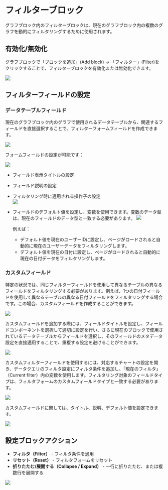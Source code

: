 # フィルターブロック

グラフブロック内のフィルターブロックは、現在のグラフブロック内の複数のグラフを動的にフィルタリングするために使用されます。

## 有効化/無効化

グラフブロックで「ブロックを追加」(Add block) → 「フィルター」(Filter)をクリックすることで、フィルターブロックを有効化または無効化できます。

![](https://static-docs.nocobase.com/d0e6b116952fa6b719acb0f858b432c3.png)

## フィルターフィールドの設定

### データテーブルフィールド

現在のグラフブロック内のグラフで使用されるデータテーブルから、関連するフィールドを直接選択することで、フィルターフォームフィールドを作成できます。

![](https://static-docs.nocobase.com/e2ef150e9beb8c78004d9049a7536219.png)

フォームフィールドの設定が可能です：

![](https://static-docs.nocobase.com/215f0b996e69bf2d5b99746e6d521c3d.png)

- フィールド表示タイトルの設定
- フィールド説明の設定
- フィルタリング時に適用される操作子の設定  
  ![](https://static-docs.nocobase.com/d6a593a330d27da4ea78124dfdb8450d.png)

- フィールドのデフォルト値を設定し、変数を使用できます。変数のデータ型は、現在のフィールドのデータ型と一致する必要があります。
  ![](https://static-docs.nocobase.com/37dee4008f3283db24d491fb8f0404fa.png)

  例えば：

  - デフォルト値を現在のユーザーIDに設定し、ページがロードされると自動的に現在のユーザーデータをフィルタリングします。
  - デフォルト値を現在の日付に設定し、ページがロードされると自動的に現在の日付データをフィルタリングします。

### カスタムフィールド

特定の状況では、同じフィルターフィールドを使用して異なるテーブルの異なるフィールドをフィルタリングする必要があります。例えば、1つの日付フィールドを使用して異なるテーブルの異なる日付フィールドをフィルタリングする場合です。この場合、カスタムフィールドを作成することができます。

![](https://static-docs.nocobase.com/87544594246453d175ef265030c0801a.png)

カスタムフィールドを追加する際には、フィールドタイトルを設定し、フィールドコンポーネントを選択して適切に設定を行い、さらに現在のブロックで使用されているデータテーブルからフィールドを選択し、そのフィールドのメタデータ設定を直接適用することで、重複する設定を避けることができます。

![](https://static-docs.nocobase.com/ef09136d674d4b7356e819350bcac804.png)

カスタムフィルターフィールドを使用するには、対応するチャートの設定を開き、データクエリのフィルタ設定にフィルタ条件を追加し、「現在のフィルタ」（Current filter）内の変数を使用します。フィルタリング対象のフィールドタイプは、フィルタフォームのカスタムフィールドタイプと一致する必要があります。

![](https://static-docs.nocobase.com/f9f2487c4da4b2024af1556743beab6c.png)

カスタムフィールドに関しては、タイトル、説明、デフォルト値を設定できます。

![](https://static-docs.nocobase.com/4a8feb12404f5cc5e74d589263307e5a.png)

## 設定ブロックアクション

- **フィルタ（Filter）** - フィルタ条件を適用
- **リセット（Reset）** - フィルタフォームをリセット
- **折りたたむ/展開する（Collapse / Expand）** - 一行に折りたたむ、または複数行を展開する

![](https://static-docs.nocobase.com/8619ac90fa045b3a9c6d6610f7be1a81.png)

